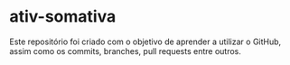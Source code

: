 # ativ-somativa

Este repositório foi criado com o objetivo de aprender a utilizar o GitHub, assim como os commits, branches, pull requests entre outros.